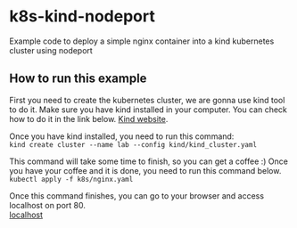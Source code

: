 # k8s-kind-nodeport
Example code to deploy a simple nginx container into a kind kubernetes cluster using nodeport

## How to run this example
First you need to create the kubernetes cluster, we are gonna use kind tool to do it.
Make sure you have kind installed in your computer. You can check how to do it in the link below.
[Kind website](https://kind.sigs.k8s.io/).

Once you have kind installed, you need to run this command:  
`kind create cluster --name lab --config kind/kind_cluster.yaml`

This command will take some time to finish, so you can get a coffee :)
Once you have your coffee and it is done, you need to run this command below.  
`kubectl apply -f k8s/nginx.yaml`

Once this command finishes, you can go to your browser and access localhost on port 80.  
[localhost](http://localhost:80)
